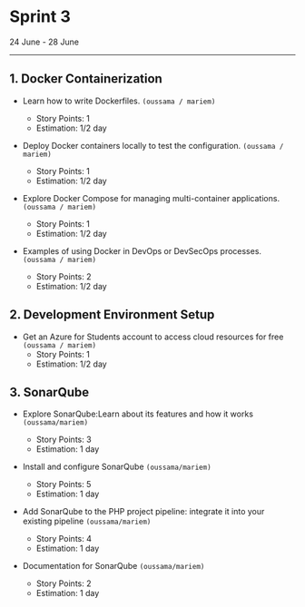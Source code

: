 # Sprint 3

24 June - 28 June

---

## 1. Docker Containerization

- Learn how to write Dockerfiles.
  `(oussama / mariem)`

   - Story Points: 1
   - Estimation: 1/2 day

- Deploy Docker containers locally to test the configuration.
  `(oussama / mariem)`

  - Story Points: 1
  - Estimation: 1/2 day

- Explore Docker Compose for managing multi-container applications.
  `(oussama / mariem)`

  - Story Points: 1
  - Estimation: 1/2 day

- Examples of using Docker in DevOps or DevSecOps processes.
  `(oussama / mariem)`

  - Story Points: 2
  - Estimation: 1/2 day

## 2. Development Environment Setup

- Get an Azure for Students account to access cloud resources for free
  `(oussama / mariem)`
  - Story Points: 1
  - Estimation: 1/2 day
      
## 3. SonarQube 

- Explore SonarQube:Learn about its features and how it works `(oussama/mariem)`
  
     - Story Points: 3
     - Estimation: 1 day

- Install and configure SonarQube `(oussama/mariem)`
  
   - Story Points: 5
   - Estimation: 1 day

- Add SonarQube to the PHP project pipeline: integrate it into your existing pipeline `(oussama/mariem)`
  
    - Story Points: 4
   - Estimation: 1 day
  
- Documentation for SonarQube `(oussama/mariem)`
  
   - Story Points: 2
   - Estimation: 1 day

